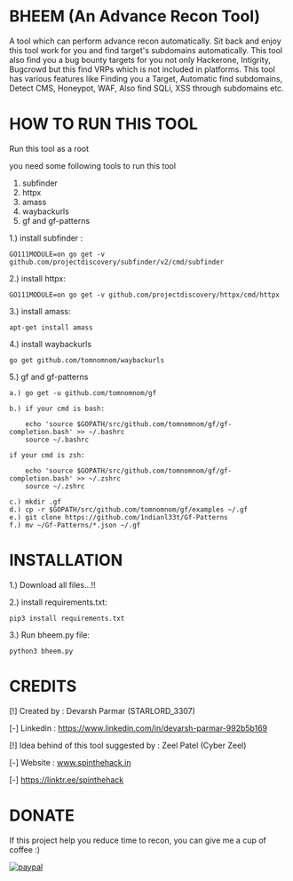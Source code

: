 # BHEEM (An Advance Recon Tool)
A tool which can perform advance recon automatically. Sit back and enjoy this tool work for you and find target's subdomains automatically. This tool also find you a bug bounty targets for you not only Hackerone, Intigrity, Bugcrowd but this find VRPs which is not included in platforms. This tool has various features like Finding you a Target, Automatic find subdomains, Detect CMS, Honeypot, WAF, Also find SQLi, XSS through subdomains etc.

# HOW TO RUN THIS TOOL

Run this tool as a root

you need some following tools to run this tool

1. subfinder
2. httpx
3. amass
4. waybackurls
5. gf and gf-patterns

1.) install subfinder : 
	
	GO111MODULE=on go get -v github.com/projectdiscovery/subfinder/v2/cmd/subfinder

2.) install httpx:

	GO111MODULE=on go get -v github.com/projectdiscovery/httpx/cmd/httpx

3.) install amass:
	
	apt-get install amass

4.) install waybackurls

	go get github.com/tomnomnom/waybackurls

5.) gf and gf-patterns

	a.) go get -u github.com/tomnomnom/gf
	
	b.) if your cmd is bash:
		
		echo 'source $GOPATH/src/github.com/tomnomnom/gf/gf-completion.bash' >> ~/.bashrc
		source ~/.bashrc
	
	if your cmd is zsh:

		echo 'source $GOPATH/src/github.com/tomnomnom/gf/gf-completion.bash' >> ~/.zshrc
		source ~/.zshrc

	c.) mkdir .gf
	d.) cp -r $GOPATH/src/github.com/tomnomnom/gf/examples ~/.gf
	e.) git clone https://github.com/1ndianl33t/Gf-Patterns
	f.) mv ~/Gf-Patterns/*.json ~/.gf 	
  
# INSTALLATION

1.) Download all files...!!

2.) install requirements.txt:

    pip3 install requirements.txt

3.) Run bheem.py file:

    python3 bheem.py

# CREDITS

[!] Created by : Devarsh Parmar (STARLORD_3307)

[-] Linkedin : https://www.linkedin.com/in/devarsh-parmar-992b5b169

[!] Idea behind of this tool suggested by : Zeel Patel (Cyber Zeel)

[-] Website : www.spinthehack.in
	
[-] https://linktr.ee/spinthehack

# DONATE

If this project help you reduce time to recon, you can give me a cup of coffee :)

[![paypal](https://www.paypalobjects.com/en_US/i/btn/btn_donateCC_LG.gif)](paypal.me/DevarshParmar)
